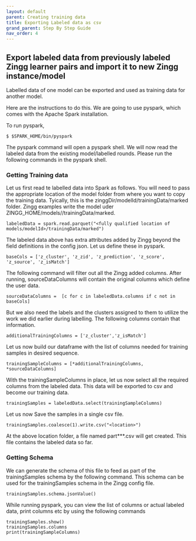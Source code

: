 ```yaml
---
layout: default
parent: Creating training data
title: Exporting Labeled data as csv 
grand_parent: Step By Step Guide
nav_order: 4
---
```

## Export labeled data from previously labeled Zingg learner pairs and import it to new Zingg instance/model

Labelled data of one model can be exported and used as training data for another model.

Here are the instructions to do this. We are going to use pyspark, which comes with the Apache Spark installation. 

To run pyspark, 

```
$ $SPARK_HOME/bin/pyspark
```
The pyspark command will open a pyspark shell. We will now read the labeled data from the existing model/labelled rounds. Please run the following commands in the pyspark shell.

### Getting Training data
Let us first read te labelled data into Spark as follows. You will need to pass the appropriate location of the model folder from where you want to copy the training data. Tyically, this is the zinggDir/modelId/trainingData/marked folder. Zingg examples write the model uder ZINGG_HOME/models/<model id>/trainingData/marked.
```
labeledData = spark.read.parquet("<fully qualified location of models/modelId>/trainingData/marked")
```
The labeled data above has extra attributes added by Zingg beyond the field definitions in the config json. Let us define these in pyspark.
```
baseCols = ['z_cluster', 'z_zid', 'z_prediction', 'z_score', 'z_source', 'z_isMatch']
```
The following command will filter out all the Zingg added columns. After running, sourceDataColumns will contain the original columns which define the user data.
```
sourceDataColumns =  [c for c in labeledData.columns if c not in  baseCols]
```
But we also need the labels and the clusters assigned to them to utilize the work we did earlier during labelling.
The following columns contain that information.
  
```
additionalTrainingColumns = ['z_cluster','z_isMatch']
```

Let us now build our dataframe with the list of columns needed for training samples in desired sequence.
```
trainingSampleColumns = [*additionalTrainingColumns, *sourceDataColumns]
```

With the trainingSampleColumns in place, let us now select all the required columns from the labeled data. This data will be exported to csv and become our training data.
```
trainingSamples = labeledData.select(trainingSampleColumns)
```

Let us now Save the samples in a single csv file. 
```
trainingSamples.coalesce(1).write.csv("<location>")
```
At the above location folder, a file named part***.csv will get created. This file contains the labeled data so far. 

### Getting Schema
We can generate the schema of this file to feed as part of the trainingSamples schema by the following command. This schema can be used for the trainingSamples schema in the Zingg config file.
```
trainingSamples.schema.jsonValue()

```
While running pyspark, you can view the list of columns or actual labeled data, print columns etc by using the following commands

```
trainingSamples.show()
trainingSamples.columns
print(trainingSampleColumns)
```

